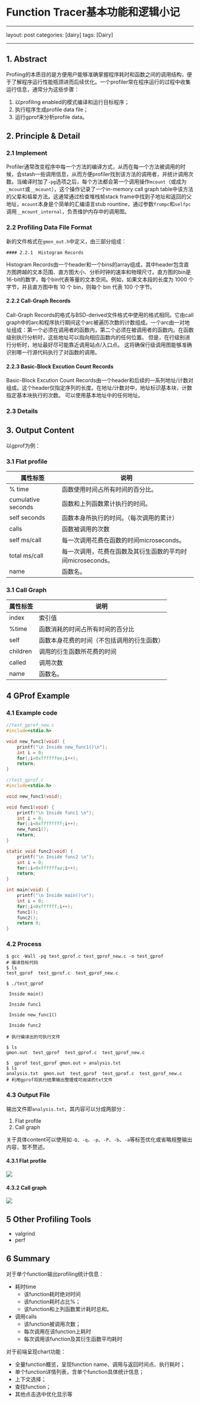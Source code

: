 # Function Tracer基本功能和逻辑小记

---

layout: post
categories: [dairy]
tags: [Dairy]

---

## 1.	Abstract

Profiing的本质目的是方便用户能够准确掌握程序耗时和函数之间的调用结构，便于了解程序运行性能瓶颈进而后续优化。一个profiler常在程序运行的过程中收集运行信息，通常分为这些步骤：

1. 以profiling enabled的模式编译和运行目标程序；
2. 执行程序生成profile data file；
3. 运行gprof来分析profile data。



## 2.	Principle & Detail

### 2.1	Implement

Profiler通常改变程序中每一个方法的编译方式，从而在每一个方法被调用的时候，会stash一些调用信息，从而方便profiler找到该方法的调用者，并统计调用次数。当编译时加了`-pg`选项之后，每个方法都会第一个调用操作`mcount`（或成为`_mcount`或`__mcount`），这个操作记录了一个in-memory call graph table中该方法的父辈和祖辈方法。这通常通过检查堆栈帧stack frame中找到子地址和返回的父地址，`mcount`本身是个简单的汇编语言stub rountine，通过参数`frompc`和`selfpc`调用`__mcount_internal`，负责维护内存中的调用图。

### 2.2	Profiling Data File Format

新的文件格式在`gmon_out.h`中定义，由三部分组成：

	#### 2.2.1	Histogram Records

Histogram Records由一个header和一个bins的array组成，其中header包含直方图跨越的文本范围、直方图大小、分析时钟的速率和物理尺寸。直方图的bin是16-bit的数字，每个bin代表等量的文本空间。例如，如果文本段的长度为 1000 个字节，并且直方图中有 10 个 bin，则每个 bin 代表 100 个字节。

#### 2.2.2	Call-Graph Records

Call-Graph Records的格式与BSD-derived文件格式中使用的格式相同。它由call graph中的arc和程序执行期间这个arc被遍历次数的计数组成。一个arc由一对地址组成：第一个必须在调用者的函数内，第二个必须在被调用者的函数内。在函数级别执行分析时，这些地址可以指向相应函数内的任何位置。 但是，在行级别进行分析时，地址最好尽可能靠近调用站点/入口点。 这将确保行级调用图能够准确识别哪一行源代码执行了对函数的调用。

#### 2.2.3	Basic-Block Excution Count Records

Basic-Block Excution Count Records由一个header和后续的一系列地址/计数对组成。这个header仅指定序列的长度。在地址/计数对中，地址标识基本块，计数指定基本块执行的次数。 可以使用基本地址中的任何地址。

### 2.3	Details



## 3.	Output Content

以gprof为例：

### 3.1	Flat profile

| 属性标签           | 说明                                                       |
| ------------------ | ---------------------------------------------------------- |
| % time             | 函数使用时间占所有时间的百分比。                           |
| cumulative seconds | 函数和上列函数累计执行的时间。                             |
| self seconds       | 函数本身所执行的时间。（每次调用的累计）                   |
| calls              | 函数被调用的次数                                           |
| self ms/call       | 每一次调用花费在函数的时间microseconds。                   |
| total ms/call      | 每一次调用，花费在函数及其衍生函数的平均时间microseconds。 |
| name               | 函数名。                                                   |



### 3.1	Call Graph

| 属性标签 | 说明                                       |
| -------- | ------------------------------------------ |
| index    | 索引值                                     |
| %time    | 函数消耗的时间占所有时间的百分比           |
| self     | 函数本身花费的时间（不包括调用的衍生函数） |
| children | 调用的衍生函数所花费的时间                 |
| called   | 调用次数                                   |
| name     | 函数名。                                   |



## 4	GProf Example

### 4.1	Example code

```c
//test_gprof_new.c
#include<stdio.h>

void new_func1(void) {
    printf("\n Inside new_func1()\n");
    int i = 0;
    for(;i<0xffffffee;i++);
    return;
}
```



```c
//test_gprof.c
#include<stdio.h>

void new_func1(void);

void func1(void) {
    printf("\n Inside func1 \n");
    int i = 0;
    for(;i<0xffffffff;i++);
    new_func1();
    return;
}

static void func2(void) {
    printf("\n Inside func2 \n");
    int i = 0;
    for(;i<0xffffffaa;i++);
    return;
}

int main(void) {
    printf("\n Inside main()\n");
    int i = 0;
    for(;i<0xffffff;i++);
    func1();
    func2();
    return 0;
}
```



### 4.2	Process

```
$ gcc -Wall -pg test_gprof.c test_gprof_new.c -o test_gprof
# 编译目标代码
$ ls
test_gprof  test_gprof.c  test_gprof_new.c

$ ./test_gprof 

 Inside main()

 Inside func1 

 Inside new_func1()

 Inside func2 

# 执行编译出的可执行文件

$ ls
gmon.out  test_gprof  test_gprof.c  test_gprof_new.c

$  gprof test_gprof gmon.out > analysis.txt
$ ls
analysis.txt  gmon.out  test_gprof  test_gprof.c  test_gprof_new.c
# 利用gprof将执行结果输出整理成可阅读的txt文件
```



### 4.3	Output File

输出文件即`analysis.txt`，其内容可以分成两部分：

1. Flat profile
2. Call graph

关于具体content可以使用如`-Q`、`-q`、`-p`、`-P`、`-b`、`-a`等标签优化或省略规整输出内容，暂不赘述。

#### 4.3.1	Flat profile

![](../_images/20221205_5.jpg)

#### 4.3.2	Call graph

![](../_images/20221205_6.jpg)



## 5 Other Profiling Tools

- valgrind 
- perf



## 6 Summary



对于单个function输出profiling统计信息：

 - 耗时time
   - 该function耗时绝对时间
   - 该function耗时占比%；
   - 该function和上列函数累计耗时总和。
 - 调用calls
   - 该function被调用次数；
   - 每次调用在该function上耗时
   - 每次调用该function及其衍生函数平均耗时



对于前端呈现chart功能：

- 全量function概览，呈现function name、调用与返回时间点、执行耗时；
- 单个function详情列表，含单个function具体统计信息；
- 上下文选择；
- 查找function；
- 其他点击选中优化显示等





